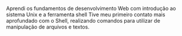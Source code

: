 Aprendi os fundamentos de desenvolvimento Web com introdução ao sistema Unix e a ferramenta shell
Tive meu primeiro contato mais aprofundado com o Shell, realizando comandos para utilizar de manipulação de arquivos e textos.

